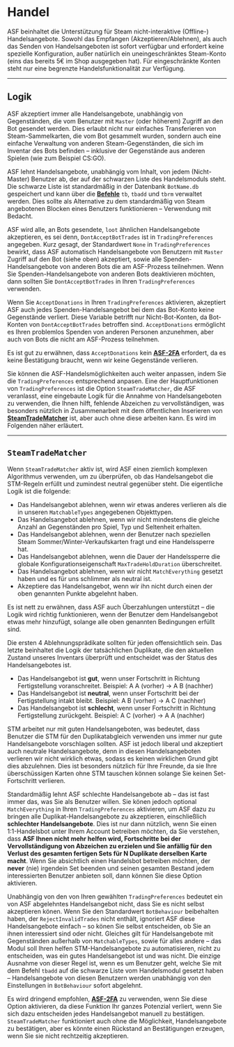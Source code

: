 # Handel

ASF beinhaltet die Unterstützung für Steam nicht-interaktive (Offline-) Handelsangebote. Sowohl das Empfangen (Akzeptieren/Ablehnen), als auch das Senden von Handelsangeboten ist sofort verfügbar und erfordert keine spezielle Konfiguration, außer natürlich ein uneingeschränktes Steam-Konto (eins das bereits 5€ im Shop ausgegeben hat). Für eingeschränkte Konten steht nur eine begrenzte Handelsfunktionalität zur Verfügung.

---

## Logik

ASF akzeptiert immer alle Handelsangebote, unabhängig von Gegenständen, die vom Benutzer mit `Master` (oder höherem) Zugriff an den Bot gesendet werden. Dies erlaubt nicht nur einfaches Transferieren von Steam-Sammelkarten, die vom Bot gesammelt wurden, sondern auch eine einfache Verwaltung von anderen Steam-Gegenständen, die sich im Inventar des Bots befinden – inklusive der Gegenstände aus anderen Spielen (wie zum Beispiel CS:GO).

ASF lehnt Handelsangebote, unabhängig vom Inhalt, von jedem (Nicht-Master) Benutzer ab, der auf der schwarzen Liste des Handelsmoduls steht. Die schwarze Liste ist standardmäßig in der Datenbank `BotName.db` gespeichert und kann über die **[Befehle](https://github.com/JustArchiNET/ArchiSteamFarm/wiki/Commands-de-DE)** `tb`, `tbadd` und `tbrm` verwaltet werden. Dies sollte als Alternative zu dem standardmäßig von Steam angebotenen Blocken eines Benutzers funktionieren – Verwendung mit Bedacht.

ASF wird alle, an Bots gesendete, `loot` ähnlichen Handelsangebote akzeptieren, es sei denn, `DontAcceptBotTrades` ist in `TradingPreferences` angegeben. Kurz gesagt, der Standardwert `None` in `TradingPreferences` bewirkt, dass ASF automatisch Handelsangebote von Benutzern mit `Master` Zugriff auf den Bot (siehe oben) akzeptiert, sowie alle Spenden-Handelsangebote von anderen Bots die am ASF-Prozess teilnehmen. Wenn Sie Spenden-Handelsangebote von anderen Bots deaktivieren möchten, dann sollten Sie `DontAcceptBotTrades` in Ihren `TradingPreferences` verwenden.

Wenn Sie `AcceptDonations` in Ihren `TradingPreferences` aktivieren, akzeptiert ASF auch jedes Spenden-Handelsangebot bei dem das Bot-Konto keine Gegenstände verliert. Diese Variable betrifft nur Nicht-Bot-Konten, da Bot-Konten von `DontAcceptBotTrades` betroffen sind. `AcceptDonations` ermöglicht es Ihren problemlos Spenden von anderen Personen anzunehmen, aber auch von Bots die nicht am ASF-Prozess teilnehmen.

Es ist gut zu erwähnen, dass `AcceptDonations` kein **[ASF-2FA](https://github.com/JustArchiNET/ArchiSteamFarm/wiki/Two-factor-authentication-de-DE)** erfordert, da es keine Bestätigung braucht, wenn wir keine Gegenstände verlieren.

Sie können die ASF-Handelsmöglichkeiten auch weiter anpassen, indem Sie die `TradingPreferences` entsprechend anpasen. Eine der Hauptfunktionen von `TradingPreferences` ist die Option `SteamTradeMatcher`, die ASF veranlasst, eine eingebaute Logik für die Annahme von Handelsangeboten zu verwenden, die Ihnen hilft, fehlende Abzeichen zu vervollständigen, was besonders nützlich in Zusammenarbeit mit dem öffentlichen Inserieren von **[SteamTradeMatcher](https://www.steamtradematcher.com)** ist, aber auch ohne diese arbeiten kann. Es wird im Folgenden näher erläutert.

---

## `SteamTradeMatcher`

Wenn `SteamTradeMatcher` aktiv ist, wird ASF einen ziemlich komplexen Algorithmus verwenden, um zu überprüfen, ob das Handelsangebot die STM-Regeln erfüllt und zumindest neutral gegenüber steht. Die eigentliche Logik ist die folgende:

- Das Handelsangebot ablehnen, wenn wir etwas anderes verlieren als die in unseren `MatchableTypes` angegebenen Objekttypen.
- Das Handelsangebot ablehnen, wenn wir nicht mindestens die gleiche Anzahl an Gegenständen pro Spiel, Typ und Seltenheit erhalten.
- Das Handelsangebot ablehnen, wenn der Benutzer nach speziellen Steam Sommer/Winter-Verkaufskarten fragt und eine Handelssperre hat.
- Das Handelsangebot ablehnen, wenn die Dauer der Handelssperre die globale Konfigurationseigenschaft `MaxTradeHoldDuration` überschreitet.
- Das Handelsangebot ablehnen, wenn wir nicht `MatchEverything` gesetzt haben und es für uns schlimmer als neutral ist.
- Akzeptiere das Handelsangebot, wenn wir ihn nicht durch einen der oben genannten Punkte abgelehnt haben.

Es ist nett zu erwähnen, dass ASF auch Überzahlungen unterstützt – die Logik wird richtig funktionieren, wenn der Benutzer dem Handelsangebot etwas mehr hinzufügt, solange alle oben genannten Bedingungen erfüllt sind.

Die ersten 4 Ablehnungsprädikate sollten für jeden offensichtlich sein. Das letzte beinhaltet die Logik der tatsächlichen Duplikate, die den aktuellen Zustand unseres Inventars überprüft und entscheidet was der Status des Handelsangebotes ist.

- Das Handelsangebot ist **gut**, wenn unser Fortschritt in Richtung Fertigstellung voranschreitet. Beispiel: A A (vorher) -> A B (nachher)
- Das Handelsangebot ist **neutral**, wenn unser Fortschritt bei der Fertigstellung intakt bleibt. Beispiel: A B (vorher) -> A C (nachher)
- Das Handelsangebot ist **schlecht**, wenn unser Fortschritt in Richtung Fertigstellung zurückgeht. Beispiel: A C (vorher) -> A A (nachher)

STM arbeitet nur mit guten Handelsangeboten, was bedeutet, dass Benutzer die STM für den Duplikatabgleich verwenden uns immer nur gute Handelsangebote vorschlagen sollten. ASF ist jedoch liberal und akzeptiert auch neutrale Handelsangebote, denn in diesen Handelsangeboten verlieren wir nicht wirklich etwas, sodass es keinen wirklichen Grund gibt dies abzulehnen. Dies ist besonders nützlich für Ihre Freunde, da sie Ihre überschüssigen Karten ohne STM tauschen können solange Sie keinen Set-Fortschritt verlieren.

Standardmäßig lehnt ASF schlechte Handelsangebote ab – das ist fast immer das, was Sie als Benutzer willen. Sie könen jedoch optional `MatchEverything` in Ihren `TradingPreferences` aktivieren, um ASF dazu zu bringen alle Duplikat-Handelsangebote zu akzeptieren, einschließlich **schlechter Handelsangebote**. Dies ist nur dann nützlich, wenn Sie einen 1:1-Handelsbot unter Ihrem Account betreiben möchten, da Sie verstehen, dass **ASF Ihnen nicht mehr helfen wird, Fortschritte bei der Vervollständigung von Abzeichen zu erzielen und Sie anfällig für den Verlust des gesamten fertigen Sets für N Duplikate derselben Karte macht**. Wenn Sie absichtlich einen Handelsbot betreiben möchten, der **never** (nie) irgendein Set beenden und seinen gesamten Bestand jedem interessierten Benutzer anbieten soll, dann können Sie diese Option aktivieren.

Unabhängig von den von Ihren gewählten `TradingPreferences` bedeutet ein von ASF abgelehntes Handelsangebot nicht, dass Sie es nicht selbst akzeptieren könen. Wenn Sie den Standardwert `BotBehaviour` beibehalten haben, der `RejectInvalidTrades` nicht enthält, ignoriert ASF diese Handelsangebote einfach – so könen Sie selbst entscheiden, ob Sie an ihnen interessiert sind oder nicht. Gleiches gilt für Handelsangebote mit Gegenständen außerhalb von `MatchableTypes`, sowie für alles andere – das Modul soll Ihren helfen STM-Handelsangebote zu automatisieren, nicht zu entscheiden, was ein gutes Handelsangebot ist und was nicht. Die einzige Ausnahme von dieser Regel ist, wenn es um Benutzer geht, welche Sie mit dem Befehl `tbadd` auf die schwarze Liste vom Handelsmodul gesetzt haben – Handelsangebote von diesen Benutzern werden unabhängig von den Einstellungen in `BotBehaviour` sofort abgelehnt.

Es wird dringend empfohlen, **[ASF-2FA](https://github.com/JustArchiNET/ArchiSteamFarm/wiki/Two-factor-authentication-de-DE)** zu verwenden, wenn Sie diese Option aktivieren, da diese Funktion Ihr ganzes Potenzial verliert, wenn Sie sich dazu entscheiden jedes Handelsangebot manuell zu bestätigen. `SteamTradeMatcher` funktioniert auch ohne die Möglichkeit, Handelsangebote zu bestätigen, aber es könnte einen Rückstand an Bestätigungen erzeugen, wenn Sie sie nicht rechtzeitig akzeptieren.
